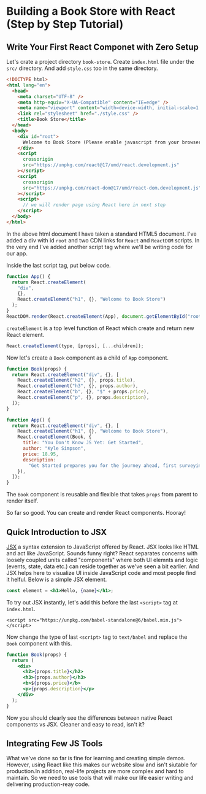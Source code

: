 # Building a Book Store with React (Step by Step Tutorial)

## Write Your First React Componet with Zero Setup

Let's crate a project directory `book-store`. Create `index.html` file under the `src/` directory. And add `style.css` too in the same directory.

```html
<!DOCTYPE html>
<html lang="en">
  <head>
    <meta charset="UTF-8" />
    <meta http-equiv="X-UA-Compatible" content="IE=edge" />
    <meta name="viewport" content="width=device-width, initial-scale=1.0" />
    <link rel="stylesheet" href="./style.css" />
    <title>Book Store</title>
  </head>
  <body>
    <div id="root">
      Welcome to Book Store (Please enable javascript from your browser)
    </div>
    <script
      crossorigin
      src="https://unpkg.com/react@17/umd/react.development.js"
    ></script>
    <script
      crossorigin
      src="https://unpkg.com/react-dom@17/umd/react-dom.development.js"
    ></script>
    <script>
      // we will render page using React here in next step
    </script>
  </body>
</html>
```

In the above html document I have taken a standard HTML5 document. I've added a div with id `root` and two CDN links for `React` and `ReactDOM` scripts. In the very end I've added another script tag where we'll be writing code for our app.

Inside the last script tag, put below code.

```javascript
function App() {
  return React.createElement(
    "div",
    {},
    React.createElement("h1", {}, "Welcome to Book Store")
  );
}
ReactDOM.render(React.createElement(App), document.getElementById("root"));
```

`createElement` is a top level function of React which create and return new React element.

```javascript
React.createElement(type, [props], [...children]);
```

Now let's create a `Book` component as a child of `App` component.

```javascript
function Book(props) {
  return React.createElement("div", {}, [
    React.createElement("h2", {}, props.title),
    React.createElement("h3", {}, props.author),
    React.createElement("b", {}, "$" + props.price),
    React.createElement("p", {}, props.description),
  ]);
}

function App() {
  return React.createElement("div", {}, [
    React.createElement("h1", {}, "Welcome to Book Store"),
    React.createElement(Book, {
      title: "You Don't Know JS Yet: Get Started",
      author: "Kyle Simpson",
      price: 18.95,
      description:
        "Get Started prepares you for the journey ahead, first surveying the language then detailing how the rest of the You Don't Know JS Yet book series guides you to knowing JS more deeply.",
    }),
  ]);
}
```

The `Book` component is reusable and flexible that takes `props` from parent to render itself.

So far so good. You can create and render React components. Hooray!

## Quick Introduction to JSX

[JSX](https://reactjs.org/docs/introducing-jsx.html) a syntax extension to JavaScript offered by React. JSX looks like HTML and act like JavaScript. Sounds funny right? React separates concerns with loosely coupled units called "components" where both UI elemnts and logic (events, state, data etc.) can reside together as we've seen a bit earlier. And JSX helps here to visualize UI inside JavaScript code and most people find it helful. Below is a simple JSX element.

```jsx
const element = <h1>Hello, {name}</h1>;
```

To try out JSX instantly, let's add this before the last `<script>` tag at `index.html`.

```
<script src="https://unpkg.com/babel-standalone@6/babel.min.js"></script>
```

Now change the type of last `<script>` tag to `text/babel` and replace the `Book` component with this.

```jsx
function Book(props) {
  return (
    <div>
      <h2>{props.title}</h2>
      <h3>{props.author}</h3>
      <b>${props.price}</b>
      <p>{props.description}</p>
    </div>
  );
}
```

Now you should clearly see the differences between native React components vs JSX. Cleaner and easy to read, isn't it?

## Integrating Few JS Tools

What we've done so far is fine for learning and creating simple demos. However, using React like this makes our website slow and isn't siutable for production.In addition, real-life projects are more complex and hard to maintain. So we need to use tools that will make our life easier writing and delivering production-reay code.
